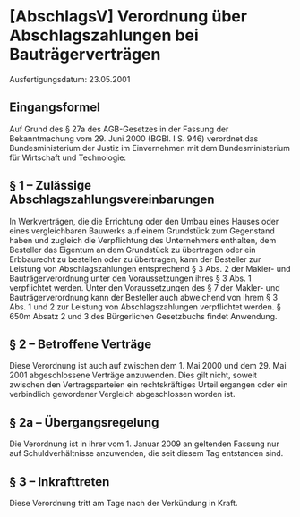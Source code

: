 # [AbschlagsV] Verordnung über Abschlagszahlungen bei Bauträgerverträgen

Ausfertigungsdatum: 23.05.2001

 

## Eingangsformel

Auf Grund des § 27a des AGB-Gesetzes in der Fassung der Bekanntmachung vom 29. Juni 2000 (BGBl. I S. 946) verordnet das Bundesministerium der Justiz im Einvernehmen mit dem Bundesministerium für Wirtschaft und Technologie:


## § 1 – Zulässige Abschlagszahlungsvereinbarungen

In Werkverträgen, die die Errichtung oder den Umbau eines Hauses oder eines vergleichbaren Bauwerks auf einem Grundstück zum Gegenstand haben und zugleich die Verpflichtung des Unternehmers enthalten, dem Besteller das Eigentum an dem Grundstück zu übertragen oder ein Erbbaurecht zu bestellen oder zu übertragen, kann der Besteller zur Leistung von Abschlagszahlungen entsprechend § 3 Abs. 2 der Makler- und Bauträgerverordnung unter den Voraussetzungen ihres § 3 Abs. 1 verpflichtet werden. Unter den Voraussetzungen des § 7 der Makler- und Bauträgerverordnung kann der Besteller auch abweichend von ihrem § 3 Abs. 1 und 2 zur Leistung von Abschlagszahlungen verpflichtet werden. § 650m Absatz 2 und 3 des Bürgerlichen Gesetzbuchs findet Anwendung.


## § 2 – Betroffene Verträge

Diese Verordnung ist auch auf zwischen dem 1. Mai 2000 und dem 29. Mai 2001 abgeschlossene Verträge anzuwenden. Dies gilt nicht, soweit zwischen den Vertragsparteien ein rechtskräftiges Urteil ergangen oder ein verbindlich gewordener Vergleich abgeschlossen worden ist.


## § 2a – Übergangsregelung

Die Verordnung ist in ihrer vom 1. Januar 2009 an geltenden Fassung nur auf Schuldverhältnisse anzuwenden, die seit diesem Tag entstanden sind.


## § 3 – Inkrafttreten

Diese Verordnung tritt am Tage nach der Verkündung in Kraft.
